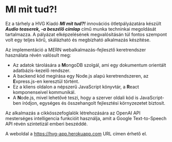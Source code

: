 # MI mit tud?!

Ez a tárhely a HVG Kiadó **_MI mit tud?!_** innovációs ötletpályázatára készült **_Audio teaserek, -a beszélő címlap_** című munka techninkai megoldását tartalmazza.
A pályázat elképzelésének megvalósításán túl fontos szempont volt egy teljes körű, skálázható és megbízható alkalmazás készítése.

Az implementáció a MERN webalkalmazás-fejlesztő keretrendszer használata révén valósult meg: 
* Az adatok tárolására a **M**ongoDB szolgál, ami egy dokumentum orientált adatbázis-kezelő rendszer.
* A backend kód megírása egy Node.js alapú keretrendszeren, az **E**xpress.js-en keresztül történt.
* Ez a kliens oldalon a népszerű JavaScript könyvtár, a **R**eact komponenseivel kommunikál. 
* A **N**ode.js, mivel lehetővé teszi, hogy a szerver oldali kód is JavaScript-ben íródjon, egységes és összehangolt fejlesztési környzezetet biztosít.  

Az alkalmazás a cikkösszefoglalók létrehozására az OpenAI API mesterséges intelligencia funkcióit használja, amit a Google Text-to-Speech API révén szintetizál emberi beszéddé. 

A weboldal a https://hvg-app.herokuapp.com URL címen érhető el.
